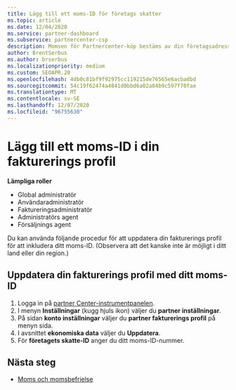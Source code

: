 ```yaml
---
title: Lägg till ett moms-ID för företags skatter
ms.topic: article
ms.date: 12/04/2020
ms.service: partner-dashboard
ms.subservice: partnercenter-csp
description: Momsen för Partnercenter-köp bestäms av din företagsadress. Företag i vissa länder kan ange sina moms nummer eller lokala motsvarigheter.
author: BrentSerbus
ms.author: brserbus
ms.localizationpriority: medium
ms.custom: SEOAPR.20
ms.openlocfilehash: 4db0c81bf9f92975cc119215de76565e6acbadbd
ms.sourcegitcommit: 54c19f62474a4841d0bbd6a02a84b9c597f70fae
ms.translationtype: MT
ms.contentlocale: sv-SE
ms.lasthandoff: 12/07/2020
ms.locfileid: "96755630"
---
```

# <a name="add-a-vat-id-to-your-billing-profile"></a>Lägg till ett moms-ID i din fakturerings profil

**Lämpliga roller**

- Global administratör
- Användaradministratör
- Faktureringsadministratör
- Administratörs agent
- Försäljnings agent

Du kan använda följande procedur för att uppdatera din fakturerings profil för att inkludera ditt moms-ID. (Observera att det kanske inte är möjligt i ditt land eller din region.)

## <a name="update-your-billing-profile-with-your-vat-id"></a>Uppdatera din fakturerings profil med ditt moms-ID

1. Logga in på [partner Center-instrumentpanelen](https://partner.microsoft.com/dashboard/).
2. I menyn **Inställningar** (kugg hjuls ikon) väljer du **partner inställningar**.
3. På sidan **konto inställningar** väljer du **partner fakturerings profil** på menyn sida.
4. I avsnittet **ekonomiska data** väljer du **Uppdatera**.
5. För **företagets skatte-ID** anger du ditt moms-ID-nummer.

## <a name="next-steps"></a>Nästa steg

- [Moms och momsbefrielse](tax-and-tax-exemptions.md)

